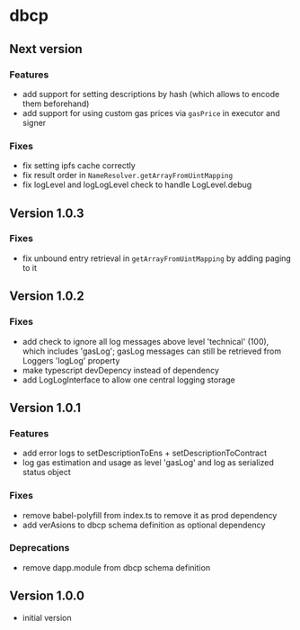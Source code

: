 # dbcp

## Next version
### Features
- add support for setting descriptions by hash (which allows to encode them beforehand)
- add support for using custom gas prices via `gasPrice` in executor and signer

### Fixes
- fix setting ipfs cache correctly
- fix result order in `NameResolver.getArrayFromUintMapping`
- fix logLevel and logLogLevel check to handle LogLevel.debug

## Version 1.0.3
### Fixes
- fix unbound entry retrieval in `getArrayFromUintMapping` by adding paging to it


## Version 1.0.2
### Fixes
- add check to ignore all log messages above level 'technical' (100), which includes 'gasLog'; gasLog messages can still be retrieved from Loggers 'logLog' property
- make typescript devDepency instead of dependency
- add LogLogInterface to allow one central logging storage


## Version 1.0.1
### Features
- add error logs to setDescriptionToEns + setDescriptionToContract
- log gas estimation and usage as level 'gasLog' and log as serialized status object

### Fixes
- remove babel-polyfill from index.ts to remove it as prod dependency
- add verAsions to dbcp schema definition as optional dependency

### Deprecations
- remove dapp.module from dbcp schema definition


## Version 1.0.0
- initial version
